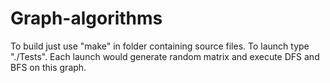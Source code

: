 # Graph-algorithms

To build just use "make" in folder containing source files.
To launch type "./Tests". Each launch would generate random matrix and execute DFS and BFS on this graph.
